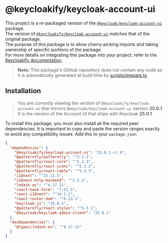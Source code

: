 # @keycloakify/keycloak-account-ui

This project is a re-packaged version of the [`@keycloak/keycloak-account-ui`](https://www.npmjs.com/package/@keycloak/keycloak-account-ui) package.  
The version of [`@keycloakify/keycloak-account-ui`](https://www.npmjs.com/package/@keycloakify/keycloak-account-ui) matches that of the original package.  
The purpose of this package is to allow cherry-picking imports and taking ownership of specific portions of the package.  
For more details on integrating this package into your project, refer to the [Keycloakify documentation](https://keycloakify.dev).

> **Note:** This package's GitHub repository does not contain any code as it is automatically generated at build time by [scripts/prepare.ts](/scripts/prepare.ts).

## Installation

> You are currently viewing the version of `@keycloakify/keycloak-account-ui` that mirrors `@keycloak/keycloak-account-ui` version **25.0.1**.  
> It is the version of the Account UI that ships with Keycloak **25.0.1**.

To install this package, you must also install all the required peer dependencies. It is important to copy and paste the version ranges exactly to avoid any compatibility issues. Add this to your `package.json`:

```json
{
  "dependencies": {
    "@keycloakify/keycloak-account-ui": "25.0.1-rc.0",
    "@patternfly/patternfly": "^5.3.1",
    "@patternfly/react-core": "^5.3.3",
    "@patternfly/react-icons": "^5.3.2",
    "@patternfly/react-table": "^5.3.3",
    "i18next": "^23.11.5",
    "i18next-http-backend": "^2.5.2",
    "lodash-es": "^4.17.21",
    "react-hook-form": "7.51.5",
    "react-i18next": "^14.1.2",
    "react-router-dom": "^6.23.1",
    "keycloak-js": "25.0.1",
    "@patternfly/react-styles": "^5.3.1",
    "@keycloak/keycloak-admin-client": "25.0.1"
  },
  "devDependencies": {
    "@types/lodash-es": "^4.17.12"
  }
}
```
